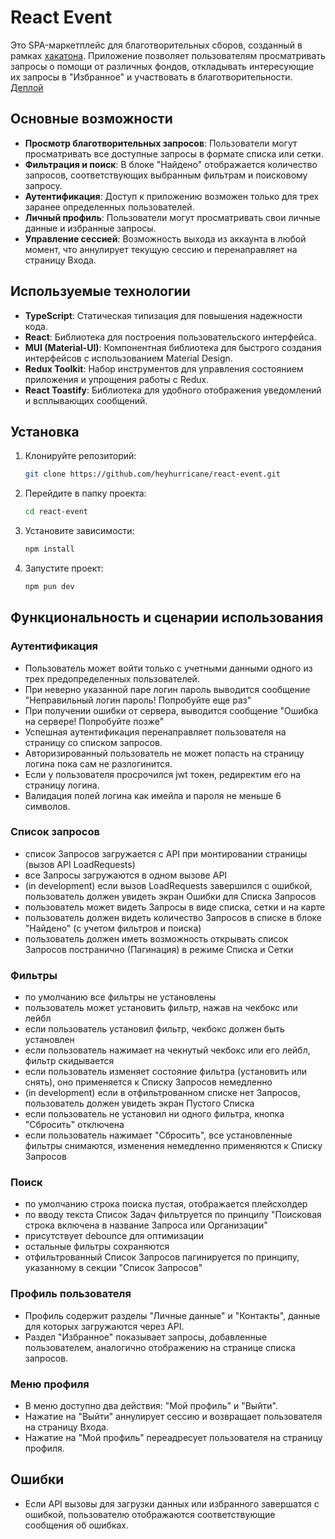 # React Event

Это SPA-маркетплейс для благотворительных сборов, созданный в рамках [хакатона](https://github.com/nat-davydova/charity_event_back_oct2024).
Приложение позволяет пользователям просматривать запросы о помощи от различных фондов, откладывать интересующие их запросы в "Избранное" и участвовать в благотворительности.
[Деплой]()

## Основные возможности

- **Просмотр благотворительных запросов**: Пользователи могут просматривать все доступные запросы в формате списка или сетки.
- **Фильтрация и поиск**: В блоке "Найдено" отображается количество запросов, соответствующих выбранным фильтрам и поисковому запросу.
- **Аутентификация**: Доступ к приложению возможен только для трех заранее определенных пользователей.
- **Личный профиль**: Пользователи могут просматривать свои личные данные и избранные запросы.
- **Управление сессией**: Возможность выхода из аккаунта в любой момент, что аннулирует текущую сессию и перенаправляет на страницу Входа.

## Используемые технологии

- **TypeScript**: Статическая типизация для повышения надежности кода.
- **React**: Библиотека для построения пользовательского интерфейса.
- **MUI (Material-UI)**: Компонентная библиотека для быстрого создания интерфейсов с использованием Material Design.
- **Redux Toolkit**: Набор инструментов для управления состоянием приложения и упрощения работы с Redux.
- **React Toastify**: Библиотека для удобного отображения уведомлений и всплывающих сообщений.

## Установка

1. Клонируйте репозиторий:
   ```bash
   git clone https://github.com/heyhurricane/react-event.git
   ```
2. Перейдите в папку проекта:
   ```bash
   cd react-event
   ```
3. Установите зависимости:
   ```bash
   npm install
   ```
4. Запустите проект:
   ```bash
   npm pun dev
   ```

## Функциональность и сценарии использования

### Аутентификация

- Пользователь может войти только с учетными данными одного из трех предопределенных пользователей.
- При неверно указанной паре логин пароль выводится сообщение "Неправильный логин пароль! Попробуйте еще раз"
- При получении ошибки от сервера, выводится сообщение "Ошибка на сервере! Попробуйте позже"
- Успешная аутентификация перенаправляет пользователя на страницу со списком запросов.
- Авторизированный пользователь не может попасть на страницу логина пока сам не разлогинится.
- Если у пользователя просрочился jwt токен, редиректим его на страницу логина.
- Валидация полей логина как имейла и пароля не меньше 6 символов.

### Список запросов

- список Запросов загружается с API при монтировании страницы (вызов API LoadRequests)
- все Запросы загружаются в одном вызове API
- (in development) если вызов LoadRequests завершился с ошибкой, пользователь должен увидеть экран Ошибки для Списка Запросов
- пользователь может видеть Запросы в виде списка, сетки и на карте
- пользователь должен видеть количество Запросов в списке в блоке "Найдено" (с учетом фильтров и поиска)
- пользователь должен иметь возможность открывать список Запросов постранично (Пагинация) в режиме Списка и Сетки

### Фильтры
- по умолчанию все фильтры не установлены
- пользователь может установить фильтр, нажав на чекбокс или лейбл
- если пользователь установил фильтр, чекбокс должен быть установлен
- если пользователь нажимает на чекнутый чекбокс или его лейбл, фильтр скидывается
- если пользователь изменяет состояние фильтра (установить или снять), оно применяется к Списку Запросов немедленно
- (in development) если в отфильтрованном списке нет Запросов, пользователь должен увидеть экран Пустого Списка
- если пользователь не установил ни одного фильтра, кнопка "Сбросить" отключена
- если пользователь нажимает "Сбросить", все установленные фильтры снимаются, изменения немедленно применяются к Списку Запросов

### Поиск
- по умолчанию строка поиска пустая, отображается плейсхолдер
- по вводу текста Список Задач фильтруется по принципу "Поисковая строка включена в название Запроса или Организации"
- присутствует debounce для оптимизации
- остальные фильтры сохраняются
- отфильтрованный Список Запросов пагинируется по принципу, указанному в секции "Список Запросов"

### Профиль пользователя

- Профиль содержит разделы "Личные данные" и "Контакты", данные для которых загружаются через API.
- Раздел "Избранное" показывает запросы, добавленные пользователем, аналогично отображению на странице списка запросов.

### Меню профиля

- В меню доступно два действия: "Мой профиль" и "Выйти".
- Нажатие на "Выйти" аннулирует сессию и возвращает пользователя на страницу Входа.
- Нажатие на "Мой профиль" переадресует пользователя на страницу профиля.

## Ошибки

- Если API вызовы для загрузки данных или избранного завершатся с ошибкой, пользователю отображаются соответствующие сообщения об ошибках.

```

```
